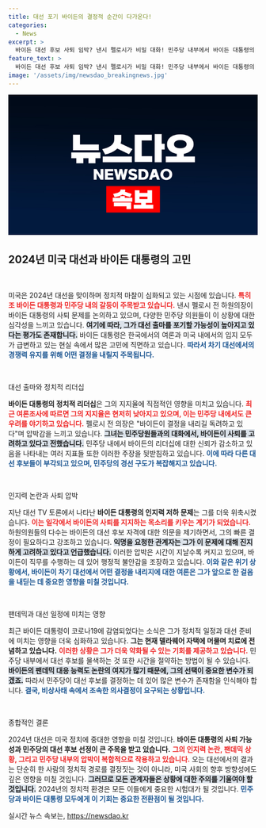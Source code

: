 ```yaml
---
title: 대선 포기 바이든의 결정적 순간이 다가온다!
categories:
  - News
excerpt: >
  바이든 대선 후보 사퇴 임박? 낸시 펠로시가 비밀 대화! 민주당 내부에서 바이든 대통령의 대선 출마 포기 가능성이 수면 위로 떠오르며, 여전히 그의 곁을 지키고 있는 펠로시 전 하원의장이 결정적인 역할을 할지도 모른다는 예측이 나오고 있다.
feature_text: >
  바이든 대선 후보 사퇴 임박? 낸시 펠로시가 비밀 대화! 민주당 내부에서 바이든 대통령의 대선 출마 포기 가능성이 수면 위로 떠오르며, 여전히 그의 곁을 지키고 있는 펠로시 전 하원의장이 결정적인 역할을 할지도 모른다는 예측이 나오고 있다.
image: '/assets/img/newsdao_breakingnews.jpg'
---
```


<p><img src="/assets/img/newsdao_breakingnews.jpg" alt="pcversion 속보" /></p>

<h2 data-ke-size="size26">2024년 미국 대선과 바이든 대통령의 고민</h2>

<p data-ke-size="size16">&nbsp;</p>

<p>미국은 2024년 대선을 맞이하며 정치적 마찰이 심화되고 있는 시점에 있습니다. <b><span style="color: #ee2323;">특히 조 바이든 대통령과 민주당 내의 갈등이 주목받고 있습니다.</span></b> 낸시 펠로시 전 하원의장이 바이든 대통령의 사퇴 문제를 논의하고 있으며, 다양한 민주당 의원들이 이 상황에 대한 심각성을 느끼고 있습니다. <b><span style="background-color: #21538527;">여기에 따라, 그가 대선 출마를 포기할 가능성이 높아지고 있다는 평가도 존재합니다.</span></b> 바이든 대통령은 한국에서의 여론과 미국 내에서의 입지 모두가 급변하고 있는 현실 속에서 많은 고민에 직면하고 있습니다. <b><span style="color: #1a5490;">따라서 차기 대선에서의 경쟁력 유지를 위해 어떤 결정을 내릴지 주목됩니다.</span></b></p>

<p data-ke-size="size16">&nbsp;</p>

<p>대선 출마와 정치적 리더십</p>

<p><b>바이든 대통령의 정치적 리더십</b>은 그의 지지율에 직접적인 영향을 미치고 있습니다. <b><span style="color: #ee2323;">최근 여론조사에 따르면 그의 지지율은 현저히 낮아지고 있으며, 이는 민주당 내에서도 큰 우려를 야기하고 있습니다.</span></b> 펠로시 전 의장은 "바이든이 결정을 내리길 독려하고 있다"며 압박감을 느끼고 있습니다. <b><span style="background-color: #21538527;">그녀는 민주당원들과의 대화에서, 바이든이 사퇴를 고려하고 있다고 전했습니다.</span></b> 민주당 내에서 바이든의 리더십에 대한 신뢰가 감소하고 있음을 나타내는 여러 지표들 또한 이러한 주장을 뒷받침하고 있습니다. <b><span style="color: #1a5490;">이에 따라 다른 대선 후보들이 부각되고 있으며, 민주당의 경선 구도가 복잡해지고 있습니다.</span></b></p>

<p data-ke-size="size16">&nbsp;</p>

<p>인지력 논란과 사퇴 압박</p>

<p>지난 대선 TV 토론에서 나타난 <b>바이든 대통령의 인지력 저하 문제</b>는 그를 더욱 위축시켰습니다. <b><span style="color: #ee2323;">이는 일각에서 바이든의 사퇴를 지지하는 목소리를 키우는 계기가 되었습니다.</span></b> 하원의원들의 다수는 바이든의 대선 후보 자격에 대한 의문을 제기하면서, 그의 빠른 결정이 필요하다고 강조하고 있습니다. <b><span style="background-color: #21538527;">익명을 요청한 관계자는 그가 이 문제에 대해 진지하게 고려하고 있다고 언급했습니다.</span></b> 이러한 압박은 시간이 지날수록 커지고 있으며, 바이든이 직무를 수행하는 데 있어 행정적 불안감을 조장하고 있습니다. <b><span style="color: #1a5490;">이와 같은 위기 상황에서, 바이든이 차기 대선에서 어떤 결정을 내리지에 대한 여론은 그가 앞으로 한 걸음을 내딛는 데 중요한 영향을 미칠 것입니다.</span></b></p>

<p data-ke-size="size16">&nbsp;</p>

<p>팬데믹과 대선 일정에 미치는 영향</p>

<p>최근 바이든 대통령이 코로나19에 감염되었다는 소식은 그가 정치적 일정과 대선 준비에 미치는 영향을 더욱 심화하고 있습니다. <b>그는 현재 델라웨어 자택에 머물며 치료에 전념하고 있습니다.</b> <b><span style="color: #ee2323;">이러한 상황은 그가 더욱 약화될 수 있는 기회를 제공하고 있습니다.</span></b> 민주당 내부에서 대선 후보를 물색하는 것 또한 시간을 절약하는 방법이 될 수 있습니다. <b><span style="background-color: #21538527;">바이든의 팬데믹 대응 능력도 논란의 여지가 많기 때문에, 그의 선택이 중요한 변수가 되겠죠.</span></b> 따라서 민주당이 대선 후보를 결정하는 데 있어 많은 변수가 존재함을 인식해야 합니다. <b><span style="color: #1a5490;">결국, 비상사태 속에서 조속한 의사결정이 요구되는 상황입니다.</span></b></p>

<p data-ke-size="size16">&nbsp;</p>

<p>종합적인 결론</p>

<p>2024년 대선은 미국 정치에 중대한 영향을 미칠 것입니다. <b>바이든 대통령의 사퇴 가능성과 민주당의 대선 후보 선정이 큰 주목을 받고 있습니다.</b> <b><span style="color: #ee2323;">그의 인지력 논란, 팬데믹 상황, 그리고 민주당 내부의 압박이 복합적으로 작용하고 있습니다.</span></b> 오는 대선에서의 결과는 단순히 한 사람의 정치적 경로를 결정짓는 것이 아니라, 미국 사회의 향후 방향성에도 깊은 영향을 미칠 것입니다. <b><span style="background-color: #21538527;">그러므로 모든 관계자들은 상황에 대한 주의를 기울여야 할 것입니다.</span></b> 2024년의 정치적 환경은 모든 이들에게 중요한 시험대가 될 것입니다. <b><span style="color: #1a5490;">민주당과 바이든 대통령 모두에게 이 기회는 중요한 전환점이 될 것입니다.</span></b></p>
실시간 뉴스 속보는, <a href="https://newsdao.kr" rel="dofollow">https://newsdao.kr</a>


